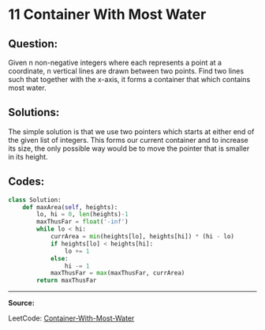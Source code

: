 11 Container With Most Water
============================

Question:
---------

Given n non-negative integers where each represents a point at a coordinate,
n vertical lines are drawn between two points. Find two lines such that
together with the x-axis, it forms a container that which contains most water.

Solutions:
---------

The simple solution is that we use two pointers which starts at either end of
the given list of integers. This forms our current container and to increase
its size, the only possible way would be to move the pointer that is smaller in
its height.

Codes:
------

```python
class Solution:
    def maxArea(self, heights):
        lo, hi = 0, len(heights)-1
        maxThusFar = float('-inf')
        while lo < hi:
            currArea = min(heights[lo], heights[hi]) * (hi - lo)
            if heights[lo] < heights[hi]:
                lo += 1
            else:
                hi -= 1
            maxThusFar = max(maxThusFar, currArea)
        return maxThusFar
```

---

**Source:**

LeetCode: [Container-With-Most-Water](https://leetcode.com/problems/container-with-most-water/)
